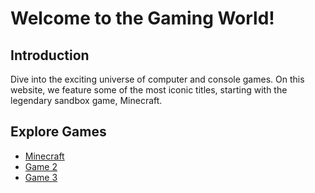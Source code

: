 # Welcome to the Gaming World!

## Introduction
Dive into the exciting universe of computer and console games. On this website, we feature some of the most iconic titles, starting with the legendary sandbox game, Minecraft.

## Explore Games
- [Minecraft](game1.html)
- [Game 2](game2.html)
- [Game 3](game3.html)
